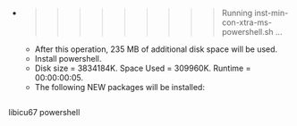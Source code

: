 * >>>>>>>>> Running inst-min-con-xtra-ms-powershell.sh ...
  * After this operation, 235 MB of additional disk space will be used.
  * Install powershell.
  * Disk size = 3834184K. Space Used = 309960K. Runtime = 00:00:00:05.
  * The following NEW packages will be installed:
  ```bash
libicu67 powershell
  ```
